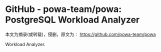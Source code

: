 # GitHub - powa-team/powa: PostgreSQL Workload Analyzer


本文为摘录(或转载)，侵删，原文为： https://github.com/powa-team/powa

Workload Analyzer.

